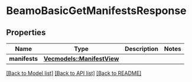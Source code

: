 # BeamoBasicGetManifestsResponse

## Properties

Name | Type | Description | Notes
------------ | ------------- | ------------- | -------------
**manifests** | [**Vec<models::ManifestView>**](ManifestView.md) |  | 

[[Back to Model list]](../README.md#documentation-for-models) [[Back to API list]](../README.md#documentation-for-api-endpoints) [[Back to README]](../README.md)


